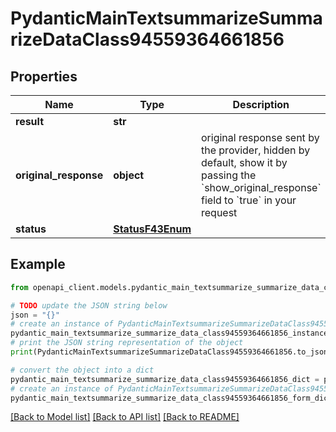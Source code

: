 # PydanticMainTextsummarizeSummarizeDataClass94559364661856


## Properties

Name | Type | Description | Notes
------------ | ------------- | ------------- | -------------
**result** | **str** |  | 
**original_response** | **object** | original response sent by the provider, hidden by default, show it by passing the &#x60;show_original_response&#x60; field to &#x60;true&#x60; in your request | [optional] 
**status** | [**StatusF43Enum**](StatusF43Enum.md) |  | 

## Example

```python
from openapi_client.models.pydantic_main_textsummarize_summarize_data_class94559364661856 import PydanticMainTextsummarizeSummarizeDataClass94559364661856

# TODO update the JSON string below
json = "{}"
# create an instance of PydanticMainTextsummarizeSummarizeDataClass94559364661856 from a JSON string
pydantic_main_textsummarize_summarize_data_class94559364661856_instance = PydanticMainTextsummarizeSummarizeDataClass94559364661856.from_json(json)
# print the JSON string representation of the object
print(PydanticMainTextsummarizeSummarizeDataClass94559364661856.to_json())

# convert the object into a dict
pydantic_main_textsummarize_summarize_data_class94559364661856_dict = pydantic_main_textsummarize_summarize_data_class94559364661856_instance.to_dict()
# create an instance of PydanticMainTextsummarizeSummarizeDataClass94559364661856 from a dict
pydantic_main_textsummarize_summarize_data_class94559364661856_form_dict = pydantic_main_textsummarize_summarize_data_class94559364661856.from_dict(pydantic_main_textsummarize_summarize_data_class94559364661856_dict)
```
[[Back to Model list]](../README.md#documentation-for-models) [[Back to API list]](../README.md#documentation-for-api-endpoints) [[Back to README]](../README.md)


